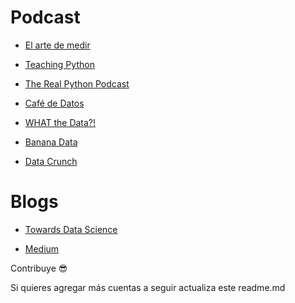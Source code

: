 # Podcast

- [El arte de medir](https://www.ivoox.com/podcast-arte-medir-an-ayesa-company_sq_f1315496_1.html)

- [Teaching Python](https://www.teachingpython.fm/)
  
- [The Real Python Podcast](https://realpython.com/podcasts/rpp/)

- [Café de Datos](https://open.spotify.com/show/5E5kraa2xVrYdq14WOiQet?si=aad875b4af344b56)

- [WHAT the Data?!](https://open.spotify.com/show/55aBwkEvGmGWdW11AZD5hG?si=caca848d549249ce)

- [Banana Data](https://open.spotify.com/show/3uZK2aPeVwnADRqyYR4nt0?si=a1fa2048c0174ad1)

- [Data Crunch](https://datacrunchcorp.com/data-crunch-podcast/)

# Blogs 

- [Towards Data Science](https://towardsdatascience.com/tagged/blog)

- [Medium](https://medium.com/)

Contribuye 😎

Si quieres agregar más cuentas a seguir actualiza este readme.md